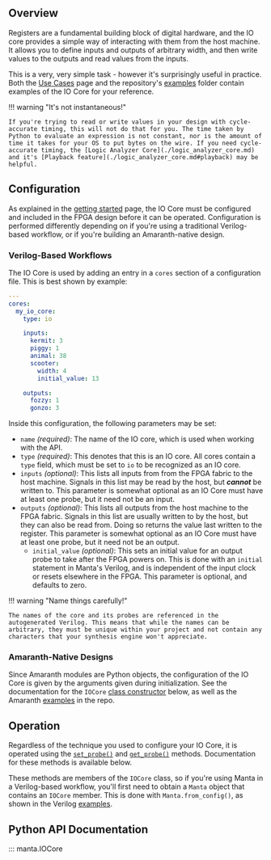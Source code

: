 
## Overview
Registers are a fundamental building block of digital hardware, and the IO core provides a simple way of interacting with them from the host machine. It allows you to define inputs and outputs of arbitrary width, and then write values to the outputs and read values from the inputs.

This is a very, very simple task - however it's surprisingly useful in practice. Both the [Use Cases](../use_cases) page and the repository's [examples](https://github.com/fischermoseley/manta/tree/main/examples) folder contain examples of the IO Core for your reference.

!!! warning "It's not instantaneous!"

    If you're trying to read or write values in your design with cycle-accurate timing, this will not do that for you. The time taken by Python to evaluate an expression is not constant, nor is the amount of time it takes for your OS to put bytes on the wire. If you need cycle-accurate timing, the [Logic Analyzer Core](./logic_analyzer_core.md) and it's [Playback feature](./logic_analyzer_core.md#playback) may be helpful.

## Configuration

As explained in the [getting started](../getting_started) page, the IO Core must be configured and included in the FPGA design before it can be operated. Configuration is performed differently depending on if you're using a traditional Verilog-based workflow, or if you're building an Amaranth-native design.

### Verilog-Based Workflows

The IO Core is used by adding an entry in a `cores` section of a configuration file. This is best shown by example:

```yaml
---
cores:
  my_io_core:
    type: io

    inputs:
      kermit: 3
      piggy: 1
      animal: 38
      scooter:
        width: 4
        initial_value: 13

    outputs:
      fozzy: 1
      gonzo: 3

```
Inside this configuration, the following parameters may be set:

- `name` _(required)_: The name of the IO core, which is used when working with the API.
- `type` _(required)_: This denotes that this is an IO core. All cores contain a `type` field, which must be set to `io` to be recognized as an IO core.
- `inputs` _(optional)_: This lists all inputs from from the FPGA fabric to the host machine. Signals in this list may be read by the host, but ___cannot___ be written to. This parameter is somewhat optional as an IO Core must have at least one probe, but it need not be an input.
- `outputs` _(optional)_: This lists all outputs from the host machine to the FPGA fabric. Signals in this list are usually written to by the host, but they can also be read from. Doing so returns the value last written to the register. This parameter is somewhat optional as an IO Core must have at least one probe, but it need not be an output.
    - `initial_value` _(optional)_: This sets an initial value for an output probe to take after the FPGA powers on. This is done with an `initial` statement in Manta's Verilog, and is independent of the input clock or resets elsewhere in the FPGA. This parameter is optional, and defaults to zero.
<!-- - `user_clock` _(optional)_: If set to True, an extra input port will be added to the `manta` module for an clock input to run the IO core on. This lets the IO Core handle clock domain crossing through its internal buffers. If set to False, Manta will run the IO core from its internal clock (the one provided through `manta`'s `clk` port). This parameter is optional, and defaults to False. More information is available in the [architecture](../architecture#io-core) page. -->

!!! warning "Name things carefully!"

    The names of the core and its probes are referenced in the autogenerated Verilog. This means that while the names can be arbitrary, they must be unique within your project and not contain any characters that your synthesis engine won't appreciate.

### Amaranth-Native Designs

Since Amaranth modules are Python objects, the configuration of the IO Core is given by the arguments given during initialization. See the documentation for the `IOCore` [class constructor](#manta.IOCore) below, as well as the Amaranth [examples](https://github.com/fischermoseley/manta/tree/main/examples/amaranth) in the repo.

## Operation

Regardless of the technique you used to configure your IO Core, it is operated using the [`set_probe()`](#manta.IOCore.set_probe) and [`get_probe()`](#manta.IOCore.get_probe) methods. Documentation for these methods is available below.

These methods are members of the `IOCore` class, so if you're using Manta in a Verilog-based workflow, you'll first need to obtain a `Manta` object that contains an `IOCore` member. This is done with `Manta.from_config()`, as shown in the Verilog [examples](https://github.com/fischermoseley/manta/tree/main/examples/verilog).


## Python API Documentation

::: manta.IOCore

